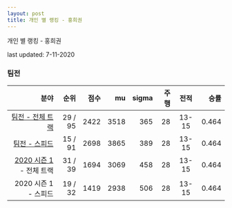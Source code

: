 ```yaml
---
layout: post
title: 개인 별 랭킹 - 홍희권
---
```



개인 별 랭킹 - 홍희권


last updated: 7-11-2020


### 팀전

| 분야 | 순위 | 점수 | mu | sigma | 주행 | 전적 | 승률 |
|---:|---:|---:|---:|---:|---:|:---:|---:|
| [팀전 - 전체 트랙](../team-full) | 29 / 95 | 2422 | 3518 | 365 | 28 | 13-15 | 0.464 |
| [팀전 - 스피드](../team-speed) | 15 / 91 | 2698 | 3865 | 389 | 28 | 13-15 | 0.464 |
| [2020 시즌 1](../teams-t2020_1) - 전체 트랙 | 31 / 39 | 1694 | 3069 | 458 | 28 | 13-15 | 0.464 |
| 2020 시즌 1 - 스피드 | 19 / 32 | 1419 | 2938 | 506 | 28 | 13-15 | 0.464 |